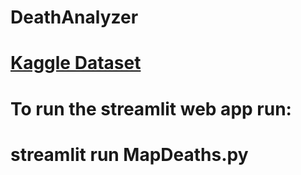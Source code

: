 # DeathAnalyzer
# [Kaggle Dataset](https://www.kaggle.com/datasets/iamsouravbanerjee/cause-of-deaths-around-the-world) 
# To run the streamlit web app run:
# streamlit run MapDeaths.py

